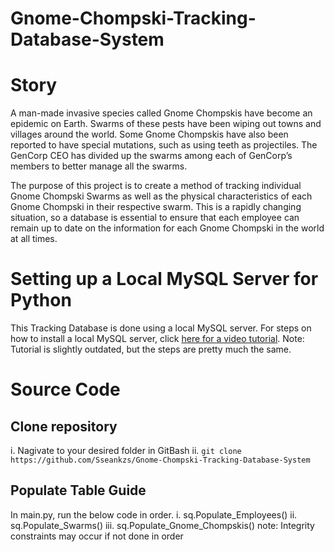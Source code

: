 # Gnome-Chompski-Tracking-Database-System

# Story
A man-made invasive species called Gnome Chompskis have become an epidemic on Earth. Swarms of these pests have been wiping out towns and villages around the world. Some Gnome Chompskis have also been reported to have special mutations, such as using teeth as projectiles. The GenCorp CEO has divided up the swarms among each of GenCorp’s members to better manage all the swarms. 

The purpose of this project is to create a method of tracking individual Gnome Chompski Swarms as well as the physical characteristics of each Gnome Chompski in their respective swarm. This is a rapidly changing situation, so a database is essential to ensure that each employee can remain up to date on the information for each Gnome Chompski in the world at all times.

# Setting up a Local MySQL Server for Python
This Tracking Database is done using a local MySQL server. For steps on how to install a local MySQL server, click [here for a video tutorial][MySQLVideo]. 
Note: Tutorial is slightly outdated, but the steps are pretty much the same.

# Source Code
## Clone repository
i. Nagivate to your desired folder in GitBash
ii. ```git clone https://github.com/Sseankzs/Gnome-Chompski-Tracking-Database-System```

## Populate Table Guide 
In main.py, run the below code in order.
    i. sq.Populate_Employees()
    ii. sq.Populate_Swarms()
    iii. sq.Populate_Gnome_Chompskis()
note: Integrity constraints may occur if not done in order

[MySQLVideo]: https://www.youtube.com/watch?v=3vsC05rxZ8c&list=PLzMcBGfZo4-l5kVSNVKGO60V6RkXAVtp-&ab_channel=TechWithTim
